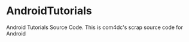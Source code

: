 AndroidTutorials
================

Android Tutorials Source Code. This is com4dc's scrap source code for Android

